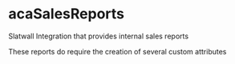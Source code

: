 acaSalesReports
===============

Slatwall Integration that provides internal sales reports

These reports do require the creation of several custom attributes
